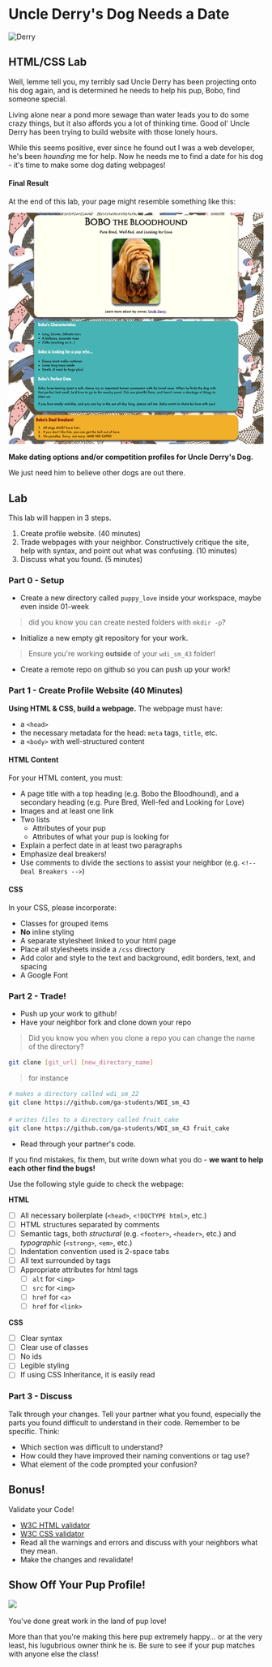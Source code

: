 # Uncle Derry's Dog Needs a Date

![Derry](http://i.somethingawful.com/cliff/ihateyou/page-119-02.jpg)

## HTML/CSS Lab

Well, lemme tell you, my terribly sad Uncle Derry has been projecting onto his dog again, and is determined he needs to help his pup, Bobo, find someone special.

Living alone near a pond more sewage than water leads you to do some crazy things, but it also affords you a lot of thinking time.  Good ol' Uncle Derry has been trying to build website with those lonely hours.

While this seems positive, ever since he found out I was a web developer, he's been *hounding* me for help. Now he needs me to find a date for his dog - it's time to make some dog dating webpages!

#### Final Result

At the end of this lab, your page might resemble something like this:

![final Bobo site](assets/puppy_love_mockup.png)

**Make dating options and/or competition profiles for Uncle Derry's Dog.**

We just need him to believe other dogs are out there.

## Lab

This lab will happen in 3 steps.

1. Create profile website. (40 minutes)
2. Trade webpages with your neighbor. Constructively critique the site, help with syntax, and point out what was confusing. (10 minutes)
3. Discuss what you found. (5 minutes)

### Part 0 - Setup

- Create a new directory called `puppy_love` inside your workspace, maybe even inside 01-week

> did you know you can create nested folders with `mkdir -p`?

- Initialize a new empty git repository for your work.

> Ensure you're working **outside** of your `wdi_sm_43` folder!

- Create a remote repo on github so you can push up your work!

### Part 1 - Create Profile Website (40 Minutes)

**Using HTML & CSS, build a webpage.** The webpage must have:

- a `<head>`
- the necessary metadata for the head: `meta` tags, `title`, etc.
- a `<body>` with well-structured content

#### HTML Content

For your HTML content, you must:

- A page title with a top heading (e.g. Bobo the Bloodhound), and a secondary heading (e.g. Pure Bred, Well-fed and Looking for Love)
- Images and at least one link
- Two lists
  - Attributes of your pup
  - Attributes of what your pup is looking for
- Explain a perfect date in at least two paragraphs
- Emphasize deal breakers!
- Use comments to divide the sections to assist your neighbor (e.g. `<!-- Deal Breakers -->`)

#### CSS

In your CSS, please incorporate:

- Classes for grouped items
- **No** inline styling
- A separate stylesheet linked to your html page
- Place all stylesheets inside a `/css` directory
- Add color and style to the text and background, edit borders, text, and spacing
- A Google Font

### Part 2 - Trade!

- Push up your work to github!
- Have your neighbor fork and clone down your repo

> Did you know you when you clone a repo you can change the name of the directory?

```sh
git clone [git_url] [new_directory_name]
```
> for instance

```sh
# makes a directory called wdi_sm_22
git clone https://github.com/ga-students/WDI_sm_43

# writes files to a directory called fruit_cake
git clone https://github.com/ga-students/WDI_sm_43 fruit_cake
```

- Read through your partner's code.

If you find mistakes, fix them, but write down what you do - **we want to help each other find the bugs!**

Use the following style guide to check the webpage:

**HTML**

- [ ] All necessary boilerplate (`<head>`, `<!DOCTYPE html>`, etc.)
- [ ] HTML structures separated by comments
- [ ] Semantic tags, both *structural* (e.g. `<footer>`, `<header>`, etc.) and *typographic* (`<strong>`, `<em>`, etc.)
- [ ] Indentation convention used is 2-space tabs
- [ ] All text surrounded by tags
- [ ] Appropriate attributes for html tags
  - [ ] `alt` for `<img>`
  - [ ] `src` for `<img>`
  - [ ] `href` for `<a>`
  - [ ] `href` for `<link>`

**CSS**

- [ ] Clear syntax
- [ ] Clear use of classes
- [ ] No ids
- [ ] Legible styling
- [ ] If using CSS Inheritance, it is easily read

### Part 3 - Discuss

Talk through your changes.
Tell your partner what you found, especially the parts you found difficult to understand in their code. Remember to be specific. Think:

- Which section was difficult to understand?
- How could they have improved their naming conventions or tag use?
- What element of the code prompted your confusion?

## Bonus!

Validate your Code!
- [W3C HTML validator](https://validator.w3.org/#validate_by_input)
- [W3C CSS validator](https://jigsaw.w3.org/css-validator/#validate_by_input)
- Read all the warnings and errors and discuss with your neighbors what they mean.
- Make the changes and revalidate!

## Show Off Your Pup Profile!

![](https://s-media-cache-ak0.pinimg.com/236x/08/fa/cf/08facf8acac99ff5f358eb9d9c1ad9dc.jpg)

You've done great work in the land of pup love!

More than that you're making this here pup extremely happy… or at the very least, his lugubrious owner think he is. Be sure to see if your pup matches with anyone else the class!
